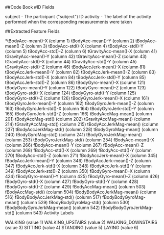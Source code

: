 ##Code Book
#ID Fields

subject - The participant ("subject") ID
activity - The label of the activity performed when the corresponding measurements were taken

##Extracted Feature Fields

*tBodyAcc-mean()-X (column 1)
tBodyAcc-mean()-Y (column 2)
tBodyAcc-mean()-Z (column 3)
tBodyAcc-std()-X (column 4)
tBodyAcc-std()-Y (column 5)
tBodyAcc-std()-Z (column 6)
tGravityAcc-mean()-X (column 41)
tGravityAcc-mean()-Y (column 42)
tGravityAcc-mean()-Z (column 43)
tGravityAcc-std()-X (column 44)
tGravityAcc-std()-Y (column 45)
tGravityAcc-std()-Z (column 46)
tBodyAccJerk-mean()-X (column 81)
tBodyAccJerk-mean()-Y (column 82)
tBodyAccJerk-mean()-Z (column 83)
tBodyAccJerk-std()-X (column 84)
tBodyAccJerk-std()-Y (column 85)
tBodyAccJerk-std()-Z (column 86)
tBodyGyro-mean()-X (column 121)
tBodyGyro-mean()-Y (column 122)
tBodyGyro-mean()-Z (column 123)
tBodyGyro-std()-X (column 124)
tBodyGyro-std()-Y (column 125)
tBodyGyro-std()-Z (column 126)
tBodyGyroJerk-mean()-X (column 161)
tBodyGyroJerk-mean()-Y (column 162)
tBodyGyroJerk-mean()-Z (column 163)
tBodyGyroJerk-std()-X (column 164)
tBodyGyroJerk-std()-Y (column 165)
tBodyGyroJerk-std()-Z (column 166)
tBodyAccMag-mean() (column 201)
tBodyAccMag-std() (column 202)
tGravityAccMag-mean() (column 214)
tGravityAccMag-std() (column 215)
tBodyAccJerkMag-mean() (column 227)
tBodyAccJerkMag-std() (column 228)
tBodyGyroMag-mean() (column 240)
tBodyGyroMag-std() (column 241)
tBodyGyroJerkMag-mean() (column 253)
tBodyGyroJerkMag-std() (column 254)
fBodyAcc-mean()-X (column 266)
fBodyAcc-mean()-Y (column 267)
fBodyAcc-mean()-Z (column 268)
fBodyAcc-std()-X (column 269)
fBodyAcc-std()-Y (column 270)
fBodyAcc-std()-Z (column 271)
fBodyAccJerk-mean()-X (column 345)
fBodyAccJerk-mean()-Y (column 346)
fBodyAccJerk-mean()-Z (column 347)
fBodyAccJerk-std()-X (column 348)
fBodyAccJerk-std()-Y (column 349)
fBodyAccJerk-std()-Z (column 350)
fBodyGyro-mean()-X (column 424)
fBodyGyro-mean()-Y (column 425)
fBodyGyro-mean()-Z (column 426)
fBodyGyro-std()-X (column 427)
fBodyGyro-std()-Y (column 428)
fBodyGyro-std()-Z (column 429)
fBodyAccMag-mean() (column 503)
fBodyAccMag-std() (column 504)
fBodyBodyAccJerkMag-mean() (column 516)
fBodyBodyAccJerkMag-std() (column 517)
fBodyBodyGyroMag-mean() (column 529)
fBodyBodyGyroMag-std() (column 530)
fBodyBodyGyroJerkMag-mean() (column 542)
fBodyBodyGyroJerkMag-std() (column 543)
Activity Labels

WALKING (value 1)
WALKING_UPSTAIRS (value 2)
WALKING_DOWNSTAIRS (value 3)
SITTING (value 4)
STANDING (value 5)
LAYING (value 6)
